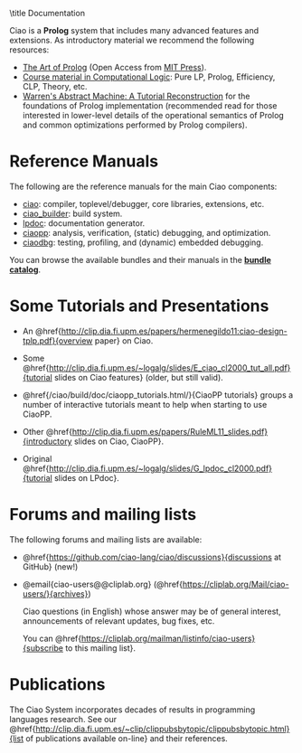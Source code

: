 \title Documentation

Ciao is a **Prolog** system that includes many advanced features and
extensions. As introductory material we recommend the following
resources:

 - [The Art of Prolog](https://cliplab.org/~logalg/doc/The_Art_of_Prolog.pdf) 
   (Open Access from [MIT Press](https://mitpress.mit.edu/books/art-prolog-second-edition)).
 - [Course material in Computational Logic](http://www.cliplab.org/logalg/): Pure LP, Prolog, Efficiency, CLP, Theory, etc.
 - [Warren's Abstract Machine: A Tutorial Reconstruction](http://wambook.sourceforge.net/)
   for the foundations of Prolog implementation (recommended read
   for those interested in lower-level details of the operational
   semantics of Prolog and common optimizations performed by Prolog
   compilers).

# Reference Manuals

The following are the reference manuals for the main Ciao components:

 - [ciao](/ciao/build/doc/ciao.html/): compiler, toplevel/debugger, core libraries, extensions, etc.
 - [ciao_builder](/ciao/build/doc/ciao_builder.html/): build system.
 - [lpdoc](/ciao/build/doc/lpdoc.html/): documentation generator.
 - [ciaopp](/ciao/build/doc/ciaopp.html/): analysis, verification, (static) debugging, and optimization.
 - [ciaodbg](/ciao/build/doc/ciaodbg.html/): testing, profiling, and (dynamic) embedded debugging.

You can browse the available bundles and their manuals in the
**[bundle catalog](/bundles.html)**.

# Some Tutorials and Presentations

 - An @href{http://clip.dia.fi.upm.es/papers/hermenegildo11:ciao-design-tplp.pdf}{overview paper} on Ciao.

 - Some @href{http://clip.dia.fi.upm.es/~logalg/slides/E_ciao_cl2000_tut_all.pdf}{tutorial slides on
   Ciao features} (older, but still valid).

 - @href{/ciao/build/doc/ciaopp_tutorials.html/}{CiaoPP tutorials}
   groups a number of interactive tutorials meant to help when
   starting to use CiaoPP.

 - Other @href{http://clip.dia.fi.upm.es/papers/RuleML11_slides.pdf}{introductory slides on Ciao, CiaoPP}.

 - Original @href{http://clip.dia.fi.upm.es/~logalg/slides/G_lpdoc_cl2000.pdf}{tutorial slides on LPdoc}.

# Forums and mailing lists

The following forums and mailing lists are available:

 - @href{https://github.com/ciao-lang/ciao/discussions}{discussions at GitHub} (new!)

 - @email{ciao-users@@cliplab.org} (@href{https://cliplab.org/Mail/ciao-users/}{archives})

   Ciao questions (in English) whose answer may be of general
   interest, announcements of relevant updates, bug fixes, etc.

   You can
   @href{https://cliplab.org/mailman/listinfo/ciao-users}{subscribe to this mailing list}.

# Publications

The Ciao System incorporates decades of results in programming
languages research. See our
@href{http://clip.dia.fi.upm.es/~clip/clippubsbytopic/clippubsbytopic.html}{list of publications available on-line}
and their references.
